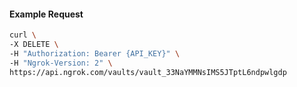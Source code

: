 <!-- Code generated for API Clients. DO NOT EDIT. -->

#### Example Request

```bash
curl \
-X DELETE \
-H "Authorization: Bearer {API_KEY}" \
-H "Ngrok-Version: 2" \
https://api.ngrok.com/vaults/vault_33NaYMMNsIMS5JTptL6ndpwlgdp
```
